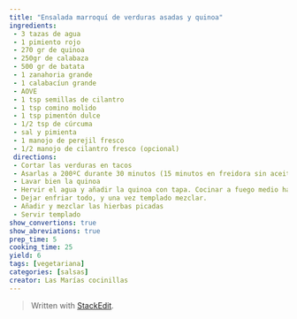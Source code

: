 ```yaml
---
title: "Ensalada marroquí de verduras asadas y quinoa"
ingredients:
 - 3 tazas de agua
 - 1 pimiento rojo
 - 270 gr de quinoa
 - 250gr de calabaza
 - 500 gr de batata
 - 1 zanahoria grande
 - 1 calabacíun grande
 - AOVE
 - 1 tsp semillas de cilantro
 - 1 tsp comino molido
 - 1 tsp pimentón dulce
 - 1/2 tsp de cúrcuma
 - sal y pimienta
 - 1 manojo de perejil fresco
 - 1/2 manojo de cilantro fresco (opcional)
 directions:
 - Cortar las verduras en tacos
 - Asarlas a 200ºC durante 30 minutos (15 minutos en freidora sin aceite)
 - Lavar bien la quinoa
 - Hervir el agua y añadir la quinoa con tapa. Cocinar a fuego medio hasta que haya absorbido todo el agua.
 - Dejar enfriar todo, y una vez templado mezclar.
 - Añadir y mezclar las hierbas picadas
 - Servir templado
show_convertions: true
show_abreviations: true
prep_time: 5
cooking_time: 25
yield: 6
tags: [vegetariana]
categories: [salsas]
creator: Las Marías cocinillas
---
```


> Written with [StackEdit](https://stackedit.io/).
<!--stackedit_data:
eyJoaXN0b3J5IjpbNTQyMTIzMDc0XX0=
-->